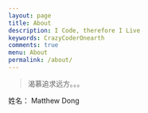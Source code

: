 ```yaml
---
layout: page
title: About
description: I Code, therefore I Live
keywords: CrazyCoderOnearth
comments: true
menu: About
permalink: /about/
---
```


>渴慕追求远方。。。

姓名： Matthew Dong

<!-- 
 <div style="text-align:center"><img src ="https://raw.githubusercontent.com/crazycoderonearth/crazycoderonearth.github.io/master/images/pages/qrcode.bmp" /></div>
--> 